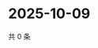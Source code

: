 # 2025-10-09

共 0 条

<!-- BEGIN ZHIHUQUESTIONS -->
<!-- 最后更新时间 Thu Oct 09 2025 13:11:39 GMT+0800 (China Standard Time) -->

<!-- END ZHIHUQUESTIONS -->
